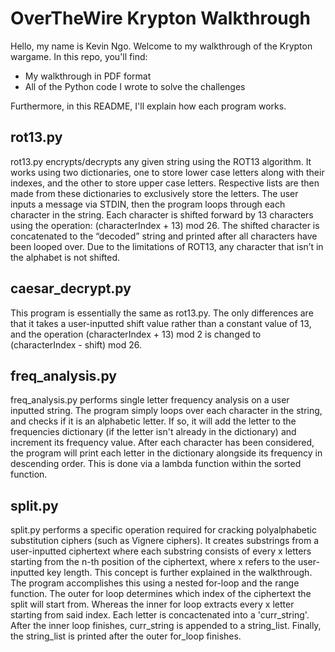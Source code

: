 # OverTheWire Krypton Walkthrough

Hello, my name is Kevin Ngo. Welcome to my walkthrough of the Krypton wargame. In this repo, you'll find:
* My walkthrough in PDF format
* All of the Python code I wrote to solve the challenges

Furthermore, in this README, I'll explain how each program works.

## rot13.py
rot13.py encrypts/decrypts any given string using the ROT13 algorithm. It works using two dictionaries, one to store lower case letters along with their indexes, and the other to store upper case letters. Respective lists are then made from these dictionaries to exclusively store the letters. The user inputs a message via STDIN, then the program loops through each character in the string. Each character is shifted forward by 13 characters using the operation: (characterIndex + 13) mod 26. The shifted character is concatenated to the “decoded” string and printed after all characters have been looped over. Due to the limitations of ROT13, any character that isn’t in the alphabet is not shifted. 

## caesar_decrypt.py
This program is essentially the same as rot13.py. The only differences are that it takes a user-inputted shift value rather than a constant value of 13, and the operation (characterIndex + 13) mod 2 is changed to (characterIndex - shift) mod 26.

## freq_analysis.py
freq_analysis.py performs single letter frequency analysis on a user inputted string. The program simply loops over each character in the string, and checks if it is an alphabetic letter. If so, it will add the letter to the frequencies dictionary (if the letter isn't already in the dictionary) and increment its frequency value. After each character has been considered, the program will print each letter in the dictionary alongside its frequency in descending order. This is done via a lambda function within the sorted function. 

## split.py
split.py performs a specific operation required for cracking polyalphabetic substitution ciphers (such as Vignere ciphers). It creates substrings from a user-inputted ciphertext where each substring consists of every x letters starting from the n-th position of the ciphertext, where x refers to the user-inputted key length. This concept is further explained in the walkthrough. The program accomplishes this using a nested for-loop and the range function. The outer for loop determines which index of the ciphertext the split will start from. Whereas the inner for loop extracts every x letter starting from said index. Each letter is concactenated into a 'curr_string'. After the inner loop finishes, curr_string is appended to a string_list. Finally, the string_list is printed after the outer for_loop finishes.
